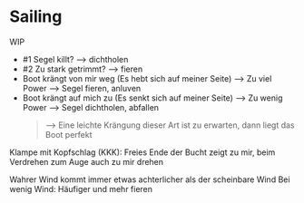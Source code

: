 # Sailing

WIP

- #1 Segel killt? --> dichtholen
- #2 Zu stark getrimmt? --> fieren
- Boot krängt von mir weg (Es hebt sich auf meiner Seite) --> Zu viel Power --> Segel fieren, anluven
- Boot krängt auf mich zu (Es senkt sich auf meiner Seite) --> Zu wenig Power --> Segel dichtholen, abfallen
  > --> Eine leichte Krängung dieser Art ist zu erwarten, dann liegt das Boot perfekt

Klampe mit Kopfschlag (KKK): Freies Ende der Bucht zeigt zu mir, beim Verdrehen zum Auge auch zu mir drehen

Wahrer Wind kommt immer etwas achterlicher als der scheinbare Wind
Bei wenig Wind: Häufiger und mehr fieren

